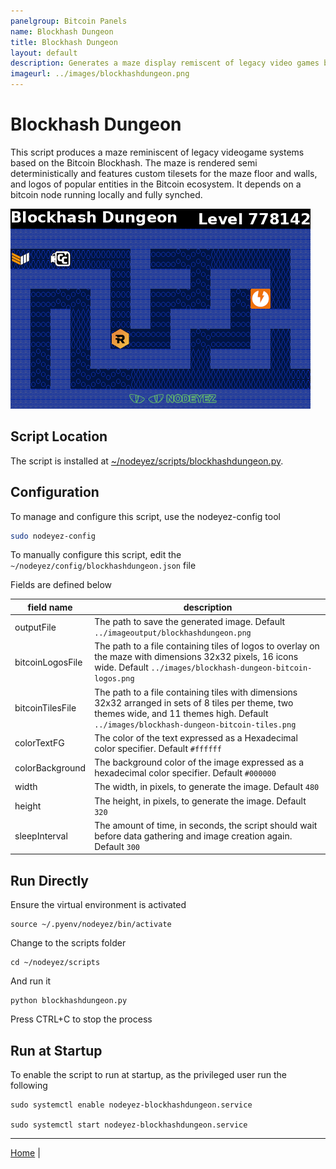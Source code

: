```yaml
---
panelgroup: Bitcoin Panels
name: Blockhash Dungeon
title: Blockhash Dungeon
layout: default
description: Generates a maze display remiscent of legacy video games based on the Bitcoin Blockhash. The maze is rendered semi deterministically and features customizable tilesets for the floor and walls and logos.
imageurl: ../images/blockhashdungeon.png
---
```


# Blockhash Dungeon

This script produces a maze reminiscent of legacy videogame systems based on the
Bitcoin Blockhash.  The maze is rendered semi deterministically and features
custom tilesets for the maze floor and walls, and logos of popular entities in
the Bitcoin ecosystem. It depends on a bitcoin node running locally and fully
synched.

![sample image depicting a sample generated maze](../images/blockhashdungeon.png)

## Script Location

The script is installed at 
[~/nodeyez/scripts/blockhashdungeon.py](../scripts/blockhashdungeon.py). 

## Configuration

To manage and configure this script, use the nodeyez-config tool

```sh
sudo nodeyez-config
```

To manually configure this script, edit the `~/nodeyez/config/blockhashdungeon.json` file

Fields are defined below

| field name | description |
| --- | --- |
| outputFile | The path to save the generated image. Default `../imageoutput/blockhashdungeon.png` |
| bitcoinLogosFile | The path to a file containing tiles of logos to overlay on the maze with dimensions 32x32 pixels, 16 icons wide. Default `../images/blockhash-dungeon-bitcoin-logos.png` |
| bitcoinTilesFile | The path to a file containing tiles with dimensions 32x32 arranged in sets of 8 tiles per theme, two themes wide, and 11 themes high. Default `../images/blockhash-dungeon-bitcoin-tiles.png` |
| colorTextFG | The color of the text expressed as a Hexadecimal color specifier. Default `#ffffff` |
| colorBackground | The background color of the image expressed as a hexadecimal color specifier. Default `#000000` |
| width | The width, in pixels, to generate the image. Default `480` |
| height | The height, in pixels, to generate the image. Default `320` |
| sleepInterval | The amount of time, in seconds, the script should wait before data gathering and image creation again. Default `300` |

## Run Directly

Ensure the virtual environment is activated
```shell
source ~/.pyenv/nodeyez/bin/activate
```

Change to the scripts folder
```shell
cd ~/nodeyez/scripts
```

And run it
```shell
python blockhashdungeon.py
```

Press CTRL+C to stop the process

## Run at Startup

To enable the script to run at startup, as the privileged user run the following

```shell
sudo systemctl enable nodeyez-blockhashdungeon.service

sudo systemctl start nodeyez-blockhashdungeon.service
```

---

[Home](../) | 